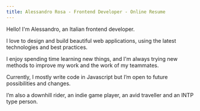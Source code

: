 ```yaml
---
title: Alessandro Rosa - Frontend Developer - Online Resume
---
```

Hello! I'm Alessandro, an Italian frontend developer.

I love to design and build beautiful web applications, using the latest technologies and best practices.

I enjoy spending time learning new things, and I'm always trying new methods to improve my work and the work of my teammates.

Currently, I mostly write code in Javascript but I’m open to future possibilities and changes.

I’m also a downhill rider, an indie game player, an avid traveller and an INTP type person.
